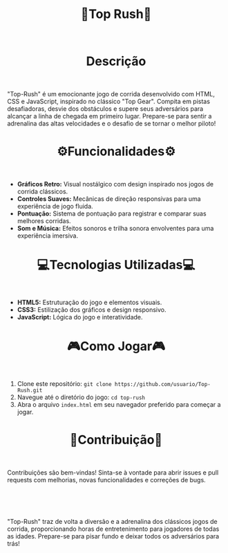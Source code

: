 <!DOCTYPE html>
<html lang="pt-BR">
<head>
    <meta charset="UTF-8">
    <meta name="viewport" content="width=device-width, initial-scale=1.0">
</head>
<body>

<h1 align="center">🚗Top Rush🚗</h1>
<br>
<h1 align="center">Descrição</h1>
<br>
<p>"Top-Rush" é um emocionante jogo de corrida desenvolvido com HTML, CSS e JavaScript, inspirado no clássico "Top Gear". Compita em pistas desafiadoras, desvie dos obstáculos e supere seus adversários para alcançar a linha de chegada em primeiro lugar. Prepare-se para sentir a adrenalina das altas velocidades e o desafio de se tornar o melhor piloto!</p>

<h1 align="center">⚙️Funcionalidades⚙️</h1>
<br>
<ul>
    <li><strong>Gráficos Retro:</strong> Visual nostálgico com design inspirado nos jogos de corrida clássicos.</li>
    <li><strong>Controles Suaves:</strong> Mecânicas de direção responsivas para uma experiência de jogo fluida.</li>
    <li><strong>Pontuação:</strong> Sistema de pontuação para registrar e comparar suas melhores corridas.</li>
    <li><strong>Som e Música:</strong> Efeitos sonoros e trilha sonora envolventes para uma experiência imersiva.</li>
</ul>

<h1 align="center">💻Tecnologias Utilizadas💻</h1>
<br>
<ul>
    <li><strong>HTML5:</strong> Estruturação do jogo e elementos visuais.</li>
    <li><strong>CSS3:</strong> Estilização dos gráficos e design responsivo.</li>
    <li><strong>JavaScript:</strong> Lógica do jogo e interatividade.</li>
</ul>

<h1 align="center">🎮Como Jogar🎮</h1>
<br>
<ol>
    <li>Clone este repositório: <code>git clone https://github.com/usuario/Top-Rush.git</code></li>
    <li>Navegue até o diretório do jogo: <code>cd top-rush</code></li>
    <li>Abra o arquivo <code>index.html</code> em seu navegador preferido para começar a jogar.</li>
</ol>

<h1 align="center">🤝Contribuição🤝</h1>
<br>
<p>Contribuições são bem-vindas! Sinta-se à vontade para abrir issues e pull requests com melhorias, novas funcionalidades e correções de bugs.</p>
<br>
<br>
<br>
<p>"Top-Rush" traz de volta a diversão e a adrenalina dos clássicos jogos de corrida, proporcionando horas de entretenimento para jogadores de todas as idades. Prepare-se para pisar fundo e deixar todos os adversários para trás!</p>

</body>
</html>

